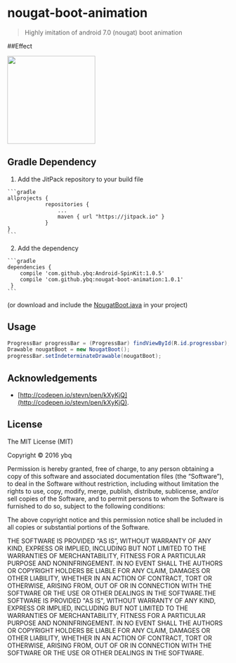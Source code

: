 # nougat-boot-animation
>Highly imitation of android 7.0 (nougat) boot animation 

##Effect

<img   src="https://raw.githubusercontent.com/ybq/nougat-boot-animation/master/art/effect.gif" width="200px" height="200px"/>

## Gradle Dependency

  1. Add the JitPack repository to your build file

	```gradle
	allprojects {
				repositories {
					...
					maven { url "https://jitpack.io" }
				}
	}
	```

  2. Add the dependency

    ```gradle
    dependencies {
        compile 'com.github.ybq:Android-SpinKit:1.0.5'
        compile 'com.github.ybq:nougat-boot-animation:1.0.1'
     }
    ```
   (or download and include the [NougatBoot.java](https://raw.githubusercontent.com/ybq/nougat-boot-animation/master/library/src/main/java/com/github/ybq/nougatbootanimation/NougatBoot.java) in your project)


## Usage
 
```java
ProgressBar progressBar = (ProgressBar) findViewById(R.id.progressbar);
Drawable nougatBoot = new NougatBoot();
progressBar.setIndeterminateDrawable(nougatBoot);
```

## Acknowledgements
- [http://codepen.io/stevn/pen/kXyKjQ](http://codepen.io/stevn/pen/kXyKjQ).

## License
The MIT License (MIT) 

Copyright © 2016 ybq

Permission is hereby granted, free of charge, to any person obtaining a copy of this software and associated documentation files (the “Software”), to deal in the Software without restriction, including without limitation the rights to use, copy, modify, merge, publish, distribute, sublicense, and/or sell copies of the Software, and to permit persons to whom the Software is furnished to do so, subject to the following conditions:

The above copyright notice and this permission notice shall be included in all copies or substantial portions of the Software.

THE SOFTWARE IS PROVIDED “AS IS”, WITHOUT WARRANTY OF ANY KIND, EXPRESS OR IMPLIED, INCLUDING BUT NOT LIMITED TO THE WARRANTIES OF MERCHANTABILITY, FITNESS FOR A PARTICULAR PURPOSE AND NONINFRINGEMENT. IN NO EVENT SHALL THE AUTHORS OR COPYRIGHT HOLDERS BE LIABLE FOR ANY CLAIM, DAMAGES OR OTHER LIABILITY, WHETHER IN AN ACTION OF CONTRACT, TORT OR OTHERWISE, ARISING FROM, OUT OF OR IN CONNECTION WITH THE SOFTWARE OR THE USE OR OTHER DEALINGS IN THE SOFTWARE.THE SOFTWARE IS PROVIDED "AS IS", WITHOUT WARRANTY OF ANY KIND, EXPRESS OR IMPLIED, INCLUDING BUT NOT LIMITED TO THE WARRANTIES OF MERCHANTABILITY, FITNESS FOR A PARTICULAR PURPOSE AND NONINFRINGEMENT. IN NO EVENT SHALL THE AUTHORS OR COPYRIGHT HOLDERS BE LIABLE FOR ANY CLAIM, DAMAGES OR OTHER LIABILITY, WHETHER IN AN ACTION OF CONTRACT, TORT OR OTHERWISE, ARISING FROM, OUT OF OR IN CONNECTION WITH THE SOFTWARE OR THE USE OR OTHER DEALINGS IN THE SOFTWARE.


